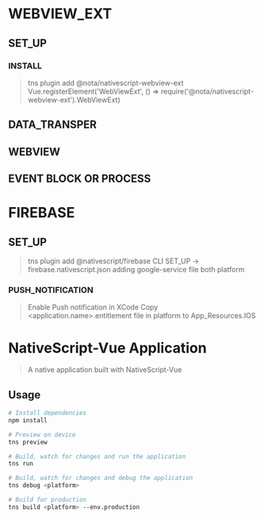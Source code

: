 # WEBVIEW_EXT
## SET_UP
### INSTALL 
>tns plugin add @nota/nativescript-webview-ext
>Vue.registerElement('WebViewExt', () => require('@nota/nativescript-webview-ext').WebViewExt)
## DATA_TRANSPER
## WEBVIEW
## EVENT BLOCK OR PROCESS


# FIREBASE
## SET_UP
>tns plugin add @nativescript/firebase
>CLI SET_UP -> firebase.nativescript.json
>adding google-service file both platform

### PUSH_NOTIFICATION
>Enable Push notification in XCode
>Copy <application.name>.entitlement file in platform to App_Resources.IOS


# NativeScript-Vue Application

> A native application built with NativeScript-Vue

## Usage

``` bash
# Install dependencies
npm install

# Preview on device
tns preview

# Build, watch for changes and run the application
tns run

# Build, watch for changes and debug the application
tns debug <platform>

# Build for production
tns build <platform> --env.production

```
